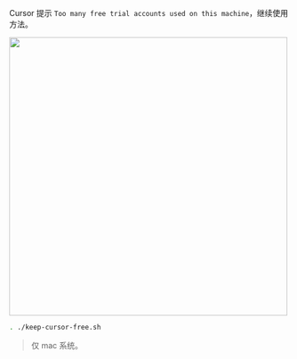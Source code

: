 Cursor 提示 `Too many free trial accounts used on this machine`，继续使用方法。

<img width="500" alt="" src="https://github.com/user-attachments/assets/0e062244-2e91-42e1-98be-b44b459d1c2b">


```sh
. ./keep-cursor-free.sh
```

> 仅 mac 系统。

